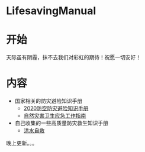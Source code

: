# LifesavingManual

# 开始

天际虽有阴霾，抹不去我们对彩虹的期待！祝愿一切安好！

# 内容

- 国家相关的防灾避险知识手册
    - [2020防空防灾避险知识手册](../src/防空防灾避险知识手册.pdf)
    - [自然灾害卫生应急工作指南](../src/自然灾害卫生应急工作指南.pdf)
- 自己收集的一些高质量防灾救生知识手册
  - [洪水自救](http://scitech.people.com.cn/n1/2020/0706/c1007-31772370.html)

晚上更新。。。